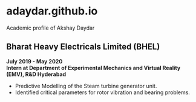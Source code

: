 # adaydar.github.io
Academic profile of Akshay Daydar
## Bharat Heavy Electricals Limited (BHEL)  
**July 2019 - May 2020**  
**Intern at Department of Experimental Mechanics and Virtual Reality (EMV), R&D Hyderabad**  

- Predictive Modelling of the Steam turbine generator unit.  
- Identified critical parameters for rotor vibration and bearing problems.  
